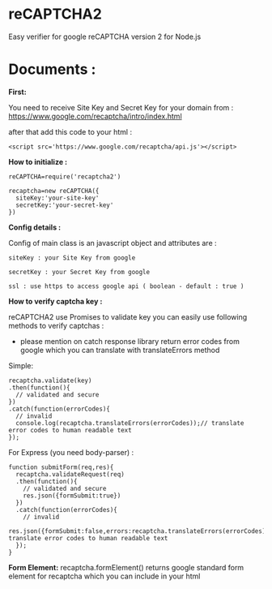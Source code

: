 # reCAPTCHA2
Easy verifier for google reCAPTCHA version 2 for Node.js

# Documents :

**First:**

You need to receive Site Key and Secret Key for your domain from : https://www.google.com/recaptcha/intro/index.html

after that add this code to your html :

```
<script src='https://www.google.com/recaptcha/api.js'></script>
```

**How to initialize :**
```
reCAPTCHA=require('recaptcha2')

recaptcha=new reCAPTCHA({
  siteKey:'your-site-key'
  secretKey:'your-secret-key'
})
```
**Config details :**

Config of main class is an javascript object and attributes are :

```
siteKey : your Site Key from google

secretKey : your Secret Key from google

ssl : use https to access google api ( boolean - default : true )
```

**How to verify captcha key :**

reCAPTCHA2 use Promises to validate key you can easily use following methods to verify captchas :
* please mention on catch response library return error codes from google which you can translate with translateErrors method

Simple:
```
recaptcha.validate(key)
.then(function(){
  // validated and secure
})
.catch(function(errorCodes){
  // invalid
  console.log(recaptcha.translateErrors(errorCodes));// translate error codes to human readable text
});
```

For Express (you need body-parser) :
```
function submitForm(req,res){
  recaptcha.validateRequest(req)
  .then(function(){
    // validated and secure
    res.json({formSubmit:true})
  })
  .catch(function(errorCodes){
    // invalid
    res.json({formSubmit:false,errors:recaptcha.translateErrors(errorCodes)});// translate error codes to human readable text
  });
}
```

**Form Element:**
recaptcha.formElement() returns google standard form element for recaptcha which you can include in your html

